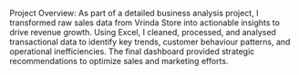 Project Overview:
As part of a detailed business analysis project, I transformed raw sales data from Vrinda Store into actionable insights to drive revenue growth. Using Excel, I cleaned, processed, and analysed transactional data to identify key trends, customer behaviour patterns, and operational inefficiencies. The final dashboard provided strategic recommendations to optimize sales and marketing efforts.
